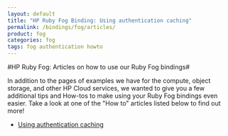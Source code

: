 ```yaml
---
layout: default
title: "HP Ruby Fog Binding: Using authentication caching"
permalink: /bindings/fog/articles/
product: fog
categories: fog
tags: fog authentication howto
---
```

#HP Ruby Fog: Articles on how to use our Ruby Fog bindings#

In addition to the pages of examples we have for the compute, object storage, and other HP Cloud services, we wanted to give you a few additional tips and How-tos to make using your Ruby Fog bindings even easier. Take a look at one of the "How to" articles listed below to find out more!

* [Using authentication caching](/bindings/fog/articles/authcache/)
